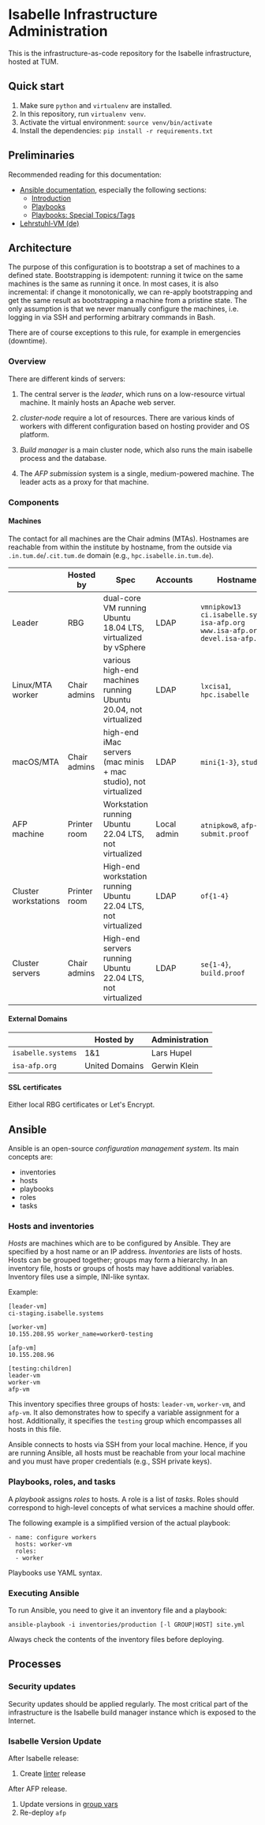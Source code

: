 # Isabelle Infrastructure Administration
This is the infrastructure-as-code repository for the Isabelle infrastructure, hosted at TUM.

## Quick start

1. Make sure `python` and `virtualenv` are installed.
2. In this repository, run `virtualenv venv`.
3. Activate the virtual environment: `source venv/bin/activate`
4. Install the dependencies: `pip install -r requirements.txt`

## Preliminaries
Recommended reading for this documentation:
- [Ansible documentation](https://docs.ansible.com/ansible/), especially the following sections:
    * [Introduction](https://docs.ansible.com/ansible/)
    * [Playbooks](https://docs.ansible.com/ansible/playbooks.html)
    * [Playbooks: Special Topics/Tags](https://docs.ansible.com/ansible/playbooks_tags.html)
- [Lehrstuhl-VM (de)](https://wiki.in.tum.de/Informatik/Benutzerwiki/LehrstuhlVM)

## Architecture
The purpose of this configuration is to bootstrap a set of machines to a defined state.
Bootstrapping is idempotent: running it twice on the same machines is the same as running it once.
In most cases, it is also incremental: if change it monotonically, we can re-apply bootstrapping and get the same result as bootstrapping a machine from a pristine state.
The only assumption is that we never manually configure the machines, i.e. logging in via SSH and performing arbitrary commands in Bash.

There are of course exceptions to this rule, for example in emergencies (downtime).


### Overview

There are different kinds of servers:

1. The central server is the *leader*, which runs on a low-resource virtual machine.
   It mainly hosts an Apache web server.

2. *cluster-node* require a lot of resources.
   There are various kinds of workers with different configuration based on hosting provider and OS platform.

3. *Build manager* is a main cluster node, which also runs the main isabelle process and the database.

3. The *AFP submission* system is a single, medium-powered machine.
   The leader acts as a proxy for that machine.


### Components

#### Machines
The contact for all machines are the Chair admins (MTAs).
Hostnames are reachable from within the institute by hostname, from the outside via `.in.tum.de`/`.cit.tum.de` domain
(e.g., `hpc.isabelle.in.tum.de`).

|                      | Hosted by    | Spec                                                            | Accounts    | Hostnames                                                                                              |
|----------------------|--------------|-----------------------------------------------------------------|-------------|--------------------------------------------------------------------------------------------------------|
| Leader               | RBG          | dual-core VM running Ubuntu 18.04 LTS, virtualized by vSphere   | LDAP        | `vmnipkow13`<br> `ci.isabelle.systems`<br> `isa-afp.org`<br> `www.isa-afp.org`<br> `devel.isa-afp.org` |
| Linux/MTA worker     | Chair admins | various high-end machines running Ubuntu 20.04, not virtualized | LDAP        | `lxcisa1`, `hpc.isabelle`                                                                              |
| macOS/MTA            | Chair admins | high-end iMac servers (mac minis + mac studio), not virtualized | LDAP        | `mini{1-3}`, `studio1`                                                                                 |
| AFP machine          | Printer room | Workstation running Ubuntu 22.04 LTS, not virtualized           | Local admin | `atnipkow8`, `afp-submit.proof`                                                                        |
| Cluster workstations | Printer room | High-end workstation running Ubuntu 22.04 LTS, not virtualized  | LDAP        | `of{1-4}`                                                                                              |
| Cluster servers      | Chair admins | High-end servers running Ubuntu 22.04 LTS, not virtualized      | LDAP        | `se{1-4}`, `build.proof`                                                                               |


#### External Domains
|                    | Hosted by      | Administration |
|--------------------|----------------|----------------|
| `isabelle.systems` | 1&1            | Lars Hupel     |
| `isa-afp.org`      | United Domains | Gerwin Klein   |

#### SSL certificates
Either local RBG certificates or Let's Encrypt.


## Ansible
Ansible is an open-source *configuration management system*.
Its main concepts are:
- inventories
- hosts
- playbooks
- roles
- tasks

### Hosts and inventories
*Hosts* are machines which are to be configured by Ansible.
They are specified by a host name or an IP address.
*Inventories* are lists of hosts.
Hosts can be grouped together; groups may form a hierarchy.
In an inventory file, hosts or groups of hosts may have additional variables.
Inventory files use a simple, INI-like syntax.

Example:

```
[leader-vm]
ci-staging.isabelle.systems

[worker-vm]
10.155.208.95 worker_name=worker0-testing

[afp-vm]
10.155.208.96

[testing:children]
leader-vm
worker-vm
afp-vm
```

This inventory specifies three groups of hosts: ``leader-vm``, ``worker-vm``, and ``afp-vm``.
It also demonstrates how to specify a variable assignment for a host.
Additionally, it specifies the ``testing`` group which encompasses all hosts in this file.

Ansible connects to hosts via SSH from your local machine.
Hence, if you are running Ansible, all hosts must be reachable from your local machine and you must have proper credentials (e.g., SSH private keys).

### Playbooks, roles, and tasks
A *playbook* assigns *roles* to hosts.
A role is a list of *tasks*.
Roles should correspond to high-level concepts of what services a machine should offer.

The following example is a simplified version of the actual playbook:
```
- name: configure workers
  hosts: worker-vm
  roles:
  - worker
```
Playbooks use YAML syntax.

### Executing Ansible
To run Ansible, you need to give it an inventory file and a playbook:
```
ansible-playbook -i inventories/production [-l GROUP|HOST] site.yml
```
Always check the contents of the inventory files before deploying.

## Processes

### Security updates
Security updates should be applied regularly.
The most critical part of the infrastructure is the Isabelle build manager instance which is exposed to the Internet.

### Isabelle Version Update
After Isabelle release:
1. Create [linter](https://github.com/isabelle-prover/isabelle-linter) release

After AFP release.
1. Update versions in [group vars](ansible/group_vars/all.yml)
2. Re-deploy `afp`
